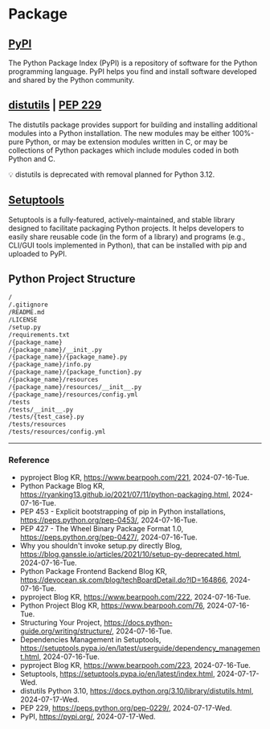 # Package

## [PyPI](https://pypi.org/)

The Python Package Index (PyPI) is a repository of software for the Python programming language. PyPI helps you find and install software developed and shared by the Python community.

## [distutils](https://docs.python.org/3.10/library/distutils.html) | [PEP 229](https://peps.python.org/pep-0229/)

The distutils package provides support for building and installing additional modules into a Python installation. The new modules may be either 100%-pure Python, or may be extension modules written in C, or may be collections of Python packages which include modules coded in both Python and C.

:bulb: distutils is deprecated with removal planned for Python 3.12. 

## [Setuptools](https://setuptools.pypa.io/en/latest/index.html)

Setuptools is a fully-featured, actively-maintained, and stable library designed to facilitate packaging Python projects. It helps developers to easily share reusable code (in the form of a library) and programs (e.g., CLI/GUI tools implemented in Python), that can be installed with pip and uploaded to PyPI.

## Python Project Structure

```Bash
/
/.gitignore
/README.md
/LICENSE
/setup.py
/requirements.txt
/{package_name}
/{package_name}/__init_.py
/{package_name}/{package_name}.py
/{package_name}/info.py
/{package_name}/{package_function}.py
/{package_name}/resources
/{package_name}/resources/__init__.py
/{package_name}/resources/config.yml
/tests
/tests/__init__.py
/tests/{test_case}.py
/tests/resources
/tests/resources/config.yml
```

---

### Reference
- pyproject Blog KR, https://www.bearpooh.com/221, 2024-07-16-Tue.
- Python Package Blog KR, https://ryanking13.github.io/2021/07/11/python-packaging.html, 2024-07-16-Tue.
- PEP 453 - Explicit bootstrapping of pip in Python installations, https://peps.python.org/pep-0453/, 2024-07-16-Tue.
- PEP 427 - The Wheel Binary Package Format 1.0, https://peps.python.org/pep-0427/, 2024-07-16-Tue.
- Why you shouldn't invoke setup.py directly Blog, https://blog.ganssle.io/articles/2021/10/setup-py-deprecated.html, 2024-07-16-Tue.
- Python Package Frontend Backend Blog KR, https://devocean.sk.com/blog/techBoardDetail.do?ID=164866, 2024-07-16-Tue.
- pyproject Blog KR, https://www.bearpooh.com/222, 2024-07-16-Tue.
- Python Project Blog KR, https://www.bearpooh.com/76, 2024-07-16-Tue.
- Structuring Your Project, https://docs.python-guide.org/writing/structure/, 2024-07-16-Tue.
- Dependencies Management in Setuptools, https://setuptools.pypa.io/en/latest/userguide/dependency_management.html, 2024-07-16-Tue.
- pyproject Blog KR, https://www.bearpooh.com/223, 2024-07-16-Tue.
- Setuptools, https://setuptools.pypa.io/en/latest/index.html, 2024-07-17-Wed.
- distutils Python 3.10, https://docs.python.org/3.10/library/distutils.html, 2024-07-17-Wed.
- PEP 229, https://peps.python.org/pep-0229/, 2024-07-17-Wed.
- PyPI, https://pypi.org/, 2024-07-17-Wed.
